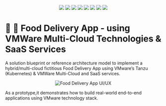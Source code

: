 
<p align="center">
    <a href="https://circleci.com/" alt="Builds">
        <img src="https://img.shields.io/static/v1?label=build&message=passing&color=success&style=flat&logo=jenkins" /></a>
    <a href="" alt="Tests">
        <img src="https://img.shields.io/static/v1?label=tests&message=477+passed,+2+failed&color=red&style=flat&logo=" /></a>
    <a href="" alt="">
        <img src="https://img.shields.io/static/v1?label=docker+build&message=automated&color=blue&style=flat&logo=docker" /></a>
    <a href="" alt="">
        <img src="https://img.shields.io/static/v1?label=coverage&message=90%&color=green&style=flat&logo=" /></a>
    <a href="" alt="">
        <img src="https://img.shields.io/static/v1?label=code+quality&message=A&color=brightgreen&style=flat&logo=" /></a>
    <a href="" alt="GitHub followers">
        <img src="https://img.shields.io/github/followers/venkataravuri?label=follow&style=social" /></a>
    <a href="" alt="GitHub forks">
        <img src="https://img.shields.io/github/forks/venkataravuri/e-commerce-microservices-sample?label=fork&style=social" /></a>
    <a href="" alt="GitHub forks">
        <img src="https://img.shields.io/twitter/follow/vmware?label=follow&style=social" /></a>
</p>

# :hamburger: :motor_scooter: Food Delivery App - using VMWare Multi-Cloud Technologies & SaaS Services
A solution blueprint or reference architecture model to implement a hybrid/multi-cloud fictitious Food Delivery App using VMware’s Tanzu (Kubernetes) & VMWare Multi-Cloud and SaaS services.
<p align="center">
    <img src="https://cdn.dribbble.com/users/2697985/screenshots/13966152/media/9b9be2f2c9a72f3ea8e6d30036586b93.jpg?compress=0&resize=500x375" alt="Food Delivery App UI/UX">
    <!--<img src="https://cdn.dribbble.com/users/4189231/screenshots/14435902/media/fb5ff09015ef9096fdfbb1519c21406b.png?compress=1&resize=500x375" alt="Food Delivery App UI/UX">-->
</p>
As a prototype,it demonstrates how to build real-world end-to-end applications using VMware technology stack.
